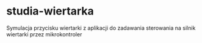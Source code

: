 # studia-wiertarka
Symulacja przycisku wiertarki z aplikacji do zadawania sterowania na silnik wiertarki przez mikrokontroler
